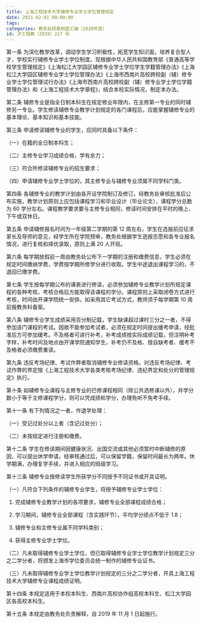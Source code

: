 ```yaml
---
title: 上海工程技术大学辅修专业学士学位管理规定
date: 2021-02-01 00:00:00
tags: 
categories: 教务处规章制度汇编（2020年度）
id: 沪工程教〔2019〕227 号
---
```


第一条 为深化教学改革，调动学生学习积极性，拓宽学生知识面，培养复合型人才，学校实行辅修专业学士学位制度。现根据中华人民共和国教育部《普通高等学校学生管理规定》《上海松江大学园区辅修专业学士学位学生学籍管理办法》《上海松江大学园区辅修专业学士学位管理办法》《上海市西南片高校跨校副（辅）修专业学士学位管理试行办法》《上海市西南片高校跨校副（辅）修专业学士学位学籍管理办法》和《上海工程技术大学章程》，结合本校实际情况，制定本办法。

第二条 辅修专业是指全日制本科生在规定修业年限内，在主修第一专业的同时辅修另一专业。学生修读辅修专业教学计划规定的各门课程后，应能掌握辅修专业的基本理论、基本知识和基本技能。

第三条 申请修读辅修专业的学生，应同时具备以下条件：

（一）在籍的全日制本科生；

（二）主修专业学习成绩合格，学有余力；

（三）符合所修读辅修专业的招生要求；

（四）申请辅修专业学士学位的，其主修专业与辅修专业须属不同学科门类。

第四条 各辅修专业的教学计划由各开设学院制订及修订，经教务处审核批准后公布实施，教学计划原则上应包括课程学习和毕业设计（毕业论文），课程学分总数为 60 学分左右。课程教学要求要与主修专业相同，修读时间安排在平时的晚上、下午或双休日。

第五条 申请辅修报名时间为一年级第二学期的第 12 周左右，学生在选报前应征求家长及导师的意见，经学生所在学院预审，教务处根据学生选报志愿和各专业报名情况，进行复核和择优录取，原则上满 20 人开班。

第六条 每学期放假前一周由教务处公布下一学期的注册和缴费信息，学生必须在规定时间缴纳学费，学费按学期所修学分进行收取。学生中途退出课程学习的，不退回已缴学费。

第七条 学生按每学期公布的课表进行修读，必须参加辅修专业教学计划所规定课程的各种考核，考核合格后方能取得该课程的学分。课程原则上采取闭卷方式进行考核，时间由开课学院统一安排。如采用其它考试方式，教师须于每学期第 10 周前报教务科备案。

第八条 辅修专业学生成绩采用百分制记载，学生缺课超过课时三分之一者，不得参加该门课程的考试。因故不能参加考试者，必须在规定时间提出缓考申请，经批准后方可参加缓考。不及格者可进行补考，补考成绩按实际成绩记载，但注明补考字样，补考时间及地点由开课学院通知学生，补考仍不及格、擅自缺考者、缓考不及格者必须缴费重读。

第九条 违反考场纪律、考试作弊者取消辅修专业修读资格。对违反考场纪律、考试作弊的界定按《上海工程技术大学各类考核考场纪律、违纪界定和处分的管理规定》执行。

第十条 如辅修专业课程与主修专业的已修课程相同（除公共选修课以外），并学分数小于等于主修课程学分，则可以凭成绩和学分，办理免听不免考手续。

第十一条 有下列情况之一者，作退学处理：

（一）受记过处分以上者（含记过处分）；

（二）未按规定进行注册和缴费。

第十二条 学生在修读期间因健康状况、出国交流或其他必须暂时中断辅修的原因，可以提出休学申请，经审核通过后，可以保留学籍，保留时间最长为两年。休学期满，办理复学手续，并进入相应的班级学习。

第十三条 辅修专业按修读学生所获学分不同授予不同证书或开具证明。

（一）凡符合下列条件的辅修专业学生，将授予辅修专业学士学位：

1. 完成辅修专业教学计划的各项要求，辅修专业全部课程成绩合格；

2. 学习期间，辅修专业全部课程（含实践环节），平均学分绩点不低于 1.8；

3. 辅修专业和主修专业属不同学科类别；

4. 获得主修专业学士学位。

（二）凡未取得辅修专业学士学位，但已取得辅修专业学士学位教学计划规定三分之二学分者，将颁发上海市学位委员会统一制作的辅修专业证书。

（三）凡未取得辅修专业学士学位教学计划规定的三分之二学分者，开具上海工程技术大学辅修专业课程成绩证明。

第十四条 本规定适用于本校本科生、西南片高校协作组高校本科生、松江大学园区各高校本科生。

第十五条 本规定由教务处负责解释，自 2019 年 11 月 1 日起施行。
